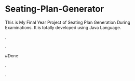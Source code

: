 # Seating-Plan-Generator

This is My Final Year Project of Seating Plan Generation During Examinations. It is totally developed using Java Language.





















.









































































































































































































.





















































#Done










































































































.




































































































































































































































































































































































































































































































.








































